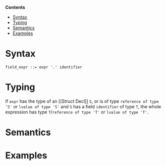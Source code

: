 <!-- START doctoc generated TOC please keep comment here to allow auto update -->
<!-- DON'T EDIT THIS SECTION, INSTEAD RE-RUN doctoc TO UPDATE -->
**Contents**

- [Syntax](#syntax)
- [Typing](#typing)
- [Semantics](#semantics)
- [Examples](#examples)

<!-- END doctoc generated TOC please keep comment here to allow auto update -->

# Syntax

```
field_expr ::= expr '.' identifier
```

# Typing

If ```expr``` has the type of an [[Struct Decl]] ```S```, or is of type ```reference of type 'S'``` or ```lvalue of type 'S'``` and ```S``` has a field ```identifier``` of type ```T```, the whole expression has type ```T```/```reference of type 'T'``` or ```lvalue of type 'T'```.

# Semantics

# Examples

```rust
```
